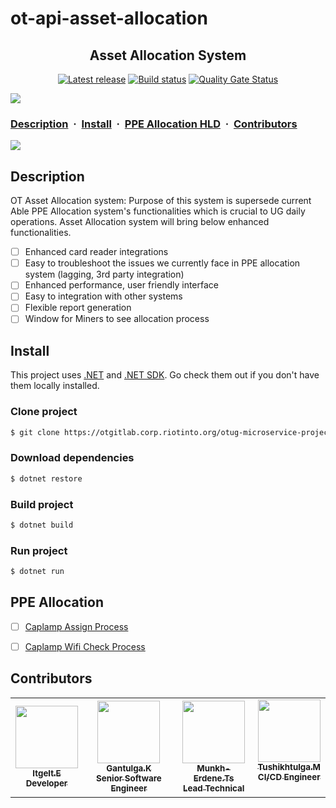 # ot-api-asset-allocation

<div align="center">
  <h2>Asset Allocation System</h2>
</div>

<div align="center">

[![Latest release](https://otgitlab.corp.riotinto.org/otug-microservice-project/ot-api-asset-allocation/-/badges/release.svg)](https://otgitlab.corp.riotinto.org/otug-microservice-project/ot-api-asset-allocation/-/releases)
[![Build status](https://otgitlab.corp.riotinto.org/otug-microservice-project/ot-api-asset-allocation/badges/main/pipeline.svg)](https://otgitlab.corp.riotinto.org/otug-microservice-project/ot-api-asset-allocation/-/pipelines)
[![Quality Gate Status](https://otsonarqube.corp.riotinto.org/api/project_badges/measure?project=otug-microservice-project%3Aot-api-asset-allocation-dotnet&metric=alert_status&token=sqb_7ef6baf2bd72bf1673ced7ada9d2d04b207f8787)](https://otsonarqube.corp.riotinto.org/dashboard?id=otug-microservice-project%3Aot-api-asset-allocation-dotnet)

</div>

![](https://camo.githubusercontent.com/2722992d519a722218f896d5f5231d49f337aaff4514e78bd59ac935334e916a/68747470733a2f2f692e696d6775722e636f6d2f77617856496d762e706e67)

### [Description](#description) &nbsp;&middot;&nbsp; [Install](#install) &nbsp;&middot;&nbsp; [PPE Allocation HLD](#ppe-allocation) &nbsp;&middot;&nbsp; [Contributors](#contributors)

![](https://camo.githubusercontent.com/2722992d519a722218f896d5f5231d49f337aaff4514e78bd59ac935334e916a/68747470733a2f2f692e696d6775722e636f6d2f77617856496d762e706e67)


## Description
OT Asset Allocation system:   Purpose of this system is supersede current Able PPE Allocation system's functionalities which is crucial to UG daily operations.
Asset Allocation system will bring below enhanced functionalities.
- [ ] Enhanced card reader integrations
- [ ] Easy to troubleshoot the issues we currently face in PPE allocation system (lagging, 3rd party integration)
- [ ] Enhanced performance, user friendly interface
- [ ] Easy to integration with other systems
- [ ] Flexible report generation
- [ ] Window for Miners to see allocation process

## Install
This project uses [.NET](https://dotnet.microsoft.com/en-us/) and [.NET SDK](https://dotnet.microsoft.com/en-us/download/visual-studio-sdks). Go check them out if you don't have them locally installed.

### Clone project
```sh
$ git clone https://otgitlab.corp.riotinto.org/otug-microservice-project/ot-api-asset-allocation.git
```

### Download dependencies
```sh
$ dotnet restore
```

### Build project
```sh
$ dotnet build
```

### Run project
```sh
$ dotnet run
```

## PPE Allocation

- [ ] [Caplamp Assign Process](ot-api-asset-allocation/Documentation/PpeAllocation/HighLevelDiagram/ot-api-asset-allocation-caplamp-assign-process-2024-04-16-1546.png "Caplamp Assign Process")

- [ ] [Caplamp Wifi Check Process](ot-api-asset-allocation/Documentation/PpeAllocation/HighLevelDiagram/ot-api-asset-allocation-wificheck-process-2024-04-16-1546.png "Wifi check Process")

## Contributors
<table>
  <tr>
    <td align="center">
        <a href="https://otgitlab.corp.riotinto.org/ItgeltE">
            <img src="https://secure.gravatar.com/avatar/4959576cff612a6cea1261cfa6e1593b365d031b862b5c18b84a5ffa2dba5f2a?s=1600&d=identicon" width="100px;" alt=""/><br />
            <sub><b>Itgelt.E </b></sub> <br/>
            <sub><b>Developer</b></sub>
        </a><br />
    </td>
    <td align="center">
        <a href="https://otgitlab.corp.riotinto.org/Muugii">
            <img src="https://otgitlab.corp.riotinto.org/uploads/-/system/user/avatar/25/avatar.png?width=800" width="100px;" alt=""/><br />
            <sub><b>Gantulga.K</b></sub> <br/>
            <sub><b>Senior Software Engineer</b></sub>
        </a><br />
    </td>
    <td align="center">
        <a href="https://otgitlab.corp.riotinto.org/Muugii">
            <img src="https://secure.gravatar.com/avatar/52d65dcc1ebd706a49af511e475fbca7?s=192&d=identicon" width="100px;" alt=""/><br />
            <sub><b>Munkh-Erdene.Ts</b></sub> <br/>
            <sub><b>Lead Technical</b></sub>
        </a><br />
    </td>
    <td align="center">
        <a href="https://otgitlab.corp.riotinto.org/TushikhtulgaM">
            <img src="https://secure.gravatar.com/avatar/d8588effe86f0eb468875fd1d162b947?s=192&d=identicon" width="100px;" alt=""/><br />
            <sub><b>Tushikhtulga.M </b></sub><br/>
            <sub><b>CI/CD Engineer </b></sub>
        </a><br />
        <br/>
    </td>
  </tr>
</table>





